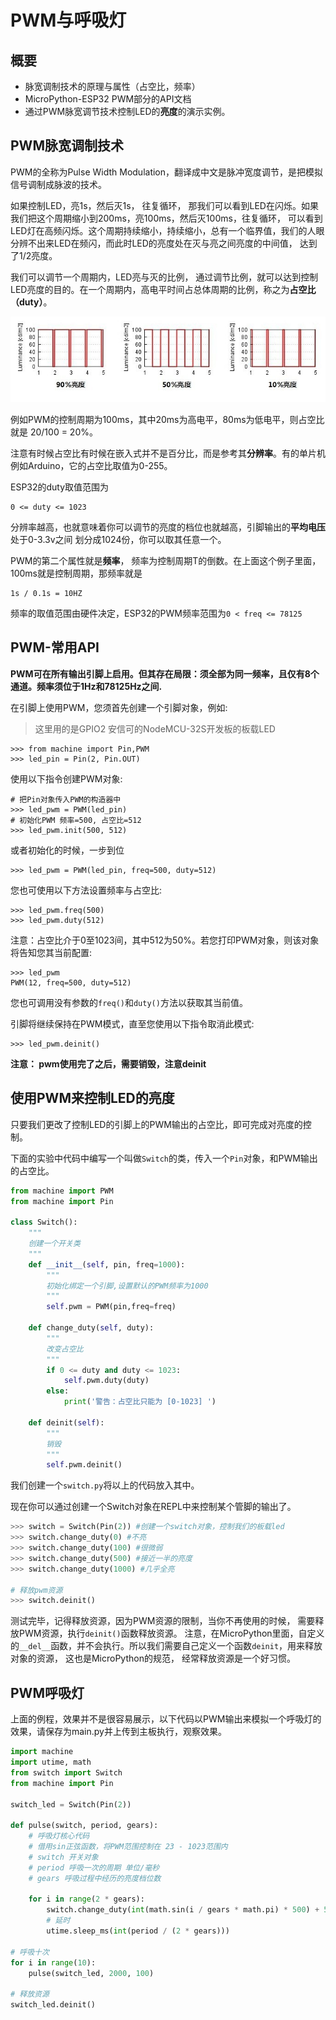# PWM与呼吸灯

## 概要

- 脉宽调制技术的原理与属性（占空比，频率）
- MicroPython-ESP32 PWM部分的API文档
- 通过PWM脉宽调节技术控制LED的**亮度**的演示实例。

## PWM脉宽调制技术

PWM的全称为Pulse Width Modulation，翻译成中文是脉冲宽度调节，是把模拟信号调制成脉波的技术。

如果控制LED，亮1s，然后灭1s， 往复循环， 那我们可以看到LED在闪烁。如果我们把这个周期缩小到200ms，亮100ms，然后灭100ms，往复循环， 可以看到LED灯在高频闪烁。这个周期持续缩小，持续缩小，总有一个临界值，我们的人眼分辨不出来LED在频闪，而此时LED的亮度处在灭与亮之间亮度的中间值， 达到了1/2亮度。

我们可以调节一个周期内，LED亮与灭的比例， 通过调节比例，就可以达到控制LED亮度的目的。在一个周期内，高电平时间占总体周期的比例，称之为**占空比 （duty）**。

![pwm](../img/pwm.png)

例如PWM的控制周期为100ms，其中20ms为高电平，80ms为低电平，则占空比就是 20/100 = 20%。

注意有时候占空比有时候在嵌入式并不是百分比，而是参考其**分辨率**。有的单片机例如Arduino，它的占空比取值为0-255。

ESP32的duty取值范围为

```
0 <= duty <= 1023
```

分辨率越高，也就意味着你可以调节的亮度的档位也就越高，引脚输出的**平均电压**处于0-3.3v之间 划分成1024份，你可以取其任意一个。

PWM的第二个属性就是**频率**， 频率为控制周期T的倒数。在上面这个例子里面，100ms就是控制周期，那频率就是

```
1s / 0.1s = 10HZ
```

频率的取值范围由硬件决定，ESP32的PWM频率范围为`0 < freq <= 78125`

## PWM-常用API

**PWM可在所有输出引脚上启用。但其存在局限：须全部为同一频率，且仅有8个通道。频率须位于1Hz和78125Hz之间.**

在引脚上使用PWM，您须首先创建一个引脚对象，例如:

> 这里用的是GPIO2 安信可的NodeMCU-32S开发板的板载LED

```
>>> from machine import Pin,PWM
>>> led_pin = Pin(2, Pin.OUT)
```

使用以下指令创建PWM对象:

```
# 把Pin对象传入PWM的构造器中
>>> led_pwm = PWM(led_pin)
# 初始化PWM 频率=500, 占空比=512
>>> led_pwm.init(500, 512)
```

或者初始化的时候，一步到位

```
>>> led_pwm = PWM(led_pin, freq=500, duty=512)
```

您也可使用以下方法设置频率与占空比:

```
>>> led_pwm.freq(500)
>>> led_pwm.duty(512)
```

注意：占空比介于0至1023间，其中512为50%。若您打印PWM对象，则该对象将告知您其当前配置:

```
>>> led_pwm
PWM(12, freq=500, duty=512)
```

您也可调用没有参数的`freq()`和`duty()`方法以获取其当前值。

引脚将继续保持在PWM模式，直至您使用以下指令取消此模式:

```
>>> led_pwm.deinit()
```

**注意： pwm使用完了之后，需要销毁，注意deinit**

## 使用PWM来控制LED的亮度

只要我们更改了控制LED的引脚上的PWM输出的占空比，即可完成对亮度的控制。

下面的实验中代码中编写一个叫做`Switch`的类，传入一个`Pin`对象，和PWM输出的占空比。

```Python
from machine import PWM
from machine import Pin

class Switch():
    """
    创建一个开关类
    """
    def __init__(self, pin, freq=1000):
        """
        初始化绑定一个引脚,设置默认的PWM频率为1000
        """
        self.pwm = PWM(pin,freq=freq)

    def change_duty(self, duty):
        """
        改变占空比
        """
        if 0 <= duty and duty <= 1023:
            self.pwm.duty(duty)
        else:
            print('警告：占空比只能为 [0-1023] ')

    def deinit(self):
        """
        销毁
        """
        self.pwm.deinit()
```

我们创建一个`switch.py`将以上的代码放入其中。

现在你可以通过创建一个Switch对象在REPL中来控制某个管脚的输出了。

```Python
>>> switch = Switch(Pin(2)) #创建一个switch对象，控制我们的板载led
>>> switch.change_duty(0) #不亮
>>> switch.change_duty(100) #很微弱
>>> switch.change_duty(500) #接近一半的亮度
>>> switch.change_duty(1000) #几乎全亮

# 释放pwm资源
>>> switch.deinit()
```

测试完毕，记得释放资源，因为PWM资源的限制，当你不再使用的时候， 需要释放PWM资源，执行`deinit()`函数释放资源。 注意，在MicroPython里面，自定义的`__del__`函数，并不会执行。所以我们需要自己定义一个函数`deinit`，用来释放对象的资源， 这也是MicroPython的规范， 经常释放资源是一个好习惯。

## PWM呼吸灯

上面的例程，效果并不是很容易展示，以下代码以PWM输出来模拟一个呼吸灯的效果，请保存为main.py并上传到主板执行，观察效果。

```Python
import machine
import utime, math
from switch import Switch
from machine import Pin

switch_led = Switch(Pin(2))

def pulse(switch, period, gears):
    # 呼吸灯核心代码
    # 借用sin正弦函数，将PWM范围控制在 23 - 1023范围内
    # switch 开关对象
    # period 呼吸一次的周期 单位/毫秒
    # gears 呼吸过程中经历的亮度档位数

    for i in range(2 * gears):
        switch.change_duty(int(math.sin(i / gears * math.pi) * 500) + 523)
        # 延时
        utime.sleep_ms(int(period / (2 * gears)))

# 呼吸十次
for i in range(10):
    pulse(switch_led, 2000, 100)

# 释放资源
switch_led.deinit()
```

